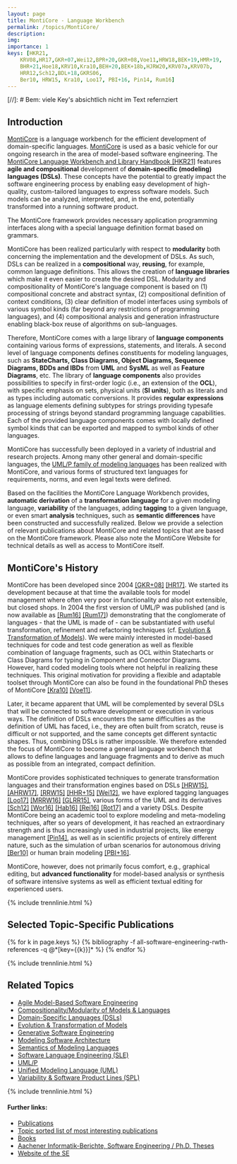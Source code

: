 ```yaml
---
layout: page
title: MontiCore - Language Workbench
permalink: /topics/MontiCore/
description: 
img: 
importance: 1
keys: [HKR21,
    KRV08,HR17,GKR+07,Wei12,BPR+20,GKR+08,Voe11,HRW18,BEK+19,HMR+19,
    BHR+21,Hoe18,KRV10,Kra10,BEH+20,BEK+18b,HJRW20,KRV07a,KRV07b,
    HRR12,Sch12,BDL+18,GKRS06,
    Ber10, HRW15, Kra10, Loo17, PBI+16, Pin14, Rum16]
---
```


[//]: # Bem: viele Key's absichtlich nicht im Text refernziert

## Introduction 

[MontiCore](http://monticore.de/) is a language workbench for the 
efficient development of domain-specific languages. 
[MontiCore](http://monticore.de/) is used as a basic vehicle for our 
ongoing research in the area of model-based software engineering. The 
[MontiCore Language Workbench and Library Handbook 
[HKR21]](http://www.monticore.de/handbook.pdf) features **agile and 
compositional** development of **domain-specific (modeling) languages 
(DSLs)**. These concepts have the potential to greatly impact the 
software engineering process by enabling easy development of 
high-quality, custom-tailored languages to express software models. 
Such models can be analyzed, interpreted, and, in the end, potentially 
transformed into a running software product. 

The MontiCore framework provides necessary application programming 
interfaces along with a special language definition format based on 
grammars. 

MontiCore has been realized particularly with respect to **modularity** 
both concerning the implementation and the development of DSLs. As 
such, DSLs can be realized in a **compositional** way, **reusing**, for 
example, common language definitions. This allows the creation of 
**language libraries** which make it even easier to create the desired 
DSL. Modularity and compositionality of MontiCore's language component 
is based on (1) compositional concrete and abstract syntax, (2) 
compositional definition of context conditions, (3) clear definition of 
model interfaces using symbols of various symbol kinds (far beyond any 
restrictions of programming languages), and (4) compositional analysis 
and generation infrastructure enabling black-box reuse of algorithms on 
sub-languages. 

Therefore, MontiCore comes with a large library of **language 
components** containing various forms of expressions, statements, and 
literals. A second level of language components defines constituents 
for modeling languages, such as **StateCharts, Class Diagrams, Object 
Diagrams, Sequence Diagrams, BDDs and IBDs** from **UML** and **SysML** 
as well as **Feature Diagrams**, etc. The library of **language 
components** also provides possibilities to specify in first-order 
logic (i.e., an extension of the **OCL**), with specific emphasis on 
sets, physical units (**SI units**), both as literals and as types 
including automatic conversions. It provides **regular expressions** as 
language elements defining subtypes for strings providing typesafe 
processing of strings beyond standard programming language 
capabilities. Each of the provided language components comes with 
locally defined symbol kinds that can be exported and mapped to symbol 
kinds of other languages. 

MontiCore has successfully been deployed in a variety of industrial and 
research projects. Among many other general and domain-specific 
languages, the [UML/P family of modeling languages](/topics/UML-P) has 
been realized with MontiCore, and various forms of structured text 
languages for requirements, norms, and even legal texts were defined. 

Based on the facilities the MontiCore Language Workbench provides, 
**automatic derivation** of a **transformation language** for a given 
modeling language, **variability** of the languages, adding **tagging** 
to a given language, or even smart **analysis** techniques, such as 
**semantic differences** have been constructed and successfully 
realized. Below we provide a selection of relevant publications about 
MontiCore and related topics that are based on the MontiCore framework. 
Please also note the MontiCore Website for technical details as well as 
access to MontiCore itself. 


## MontiCore's History 

MontiCore has been developed since 2004
[[GKR+08]](#GKR+08) [[HR17]](#HR17). 
We started its development because at that time the
available tools for model management where often very poor in
functionality and also not extensible, but closed shops. In 2004 the
first version of UML/P was published (and is now available as
[[Rum16]](#Rum16) [[Rum17]](#Rum17)) demonstrating that the conglomerate of languages -
that the UML is made of - can be substantiated with useful
transformation, refinement and refactoring techniques (cf.
[Evolution & Transformation of Models](/topics/Evolution)). 
We were mainly interested in
model-based techniques for code and test code generation as well as
flexible combination of language fragments, such as OCL within
Statecharts or Class Diagrams for typing in Component and Connector
Diagrams. However, hard coded modeling tools where not helpful in
realizing these techniques. This original motivation for providing a
flexible and adaptable toolset through MontiCore can also be found in
the foundational PhD theses of MontiCore [[Kra10]](#Kra10) [[Voe11]](#Voe11).

Later, it became apparent that UML will be complemented by several DSLs that
will be connected to software development or execution in various ways. The
definition of DSLs encounters the same difficulties as the definition of UML
has faced, i.e., they are often built from scratch, reuse is difficult or
not supported, and the same concepts get different syntactic shapes.
Thus, combining DSLs is rather impossible. We therefore extended the focus
of MontiCore to become a general language workbench that allows to define
languages and language fragments and to derive as much as possible from an
integrated, compact definition.

MontiCore provides sophisticated techniques to generate transformation
languages and their transformation engines based on DSLs [[HRW15]](#HRW15),
[[AHRW17]](#AHRW17), [[RRW15]](#RRW15) [[HHR+15]](#HHR+15) [[Wei12]](#Wei12), 
we have explored tagging languages
[[Loo17]](#Loo17) [[MRRW16]](#MRRW16) [[GLRR15]](#GLRR15), 
various forms of the UML and its
derivatives [[Sch12]](#Sch12) [[Wor16]](#Wor16) [[Hab16]](#Hab16) 
[[Rei16]](#Rei16) [[Rot17]](#Rot17) and a variety
DSLs. Despite MontiCore being an academic tool to
explore modeling and meta-modeling techniques, after so years of
development, it has reached an extraordinary strength and is thus
increasingly used in industrial projects, like energy management
[[Pin14]](#Pin14), as well as in scientific projects of entirely different
nature, such as the simulation of urban scenarios for autonomous driving
[[Ber10]](#Ber10) or human brain modeling [[PBI+16]](#PBI+16).

MontiCore, however, does not primarily focus comfort, e.g., graphical
editing, but **advanced functionality** for model-based analysis or
synthesis of software intensive systems as well as efficient textual
editing for experienced users.


{% include trennlinie.html %}

## Selected Topic-Specific Publications

<div class="publications">
  {% for k in page.keys %}
    {% bibliography -f all-software-engineering-rwth-references -q @*[key={{k}}]* %}
  {% endfor %}
</div>

{% include trennlinie.html %}

## Related Topics
- [Agile Model-Based Software Engineering](/topics/Agile-MBSE)
- [Compositionality/Modularity of Models & Languages](/topics/Compositionality)
- [Domain-Specific Languages (DSLs)](/topics/Domain-Specific-Languages)
- [Evolution & Transformation of Models](/topics/Evolution)
- [Generative Software Engineering](/topics/Generative-SE)
- [Modeling Software Architecture](/topics/Software-Architecture)
- [Semantics of Modeling Languages](/topics/Semantics)
- [Software Language Engineering (SLE)](/topics/Language-Engineering)
- [UML/P](/topics/UML-P)
- [Unified Modeling Language (UML)](/topics/Unified-Modeling-Language)
- [Variability & Software Product Lines (SPL)](/topics/Variability)

{% include trennlinie.html %}

#### Further links:

- [Publications](/publications)
- [Topic sorted list of most interesting publications](/topics)
- [Books](/books)
- [Aachener Informatik-Berichte, Software Engineering / Ph.D. Theses](/phdtheses)
- [Website of the SE](https://www.se-rwth.de)
